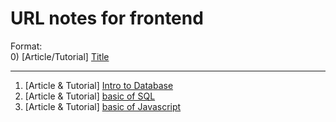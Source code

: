 # URL notes for frontend
Format: \
0) [Article/Tutorial] [Title](hyperlink)
  - - -
1) [Article & Tutorial] [Intro to Database](fundamental/database.md)
1) [Article & Tutorial] [basic of SQL](fundamental/sql.md)
1) [Article & Tutorial] [basic of Javascript](fundamental/js.md)